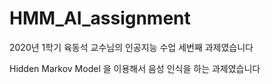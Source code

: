 # HMM_AI_assignment

2020년 1학기 육동석 교수님의 인공지능 수업 세번째 과제였습니다

Hidden Markov Model 을 이용해서 음성 인식을 하는 과제였습니다
